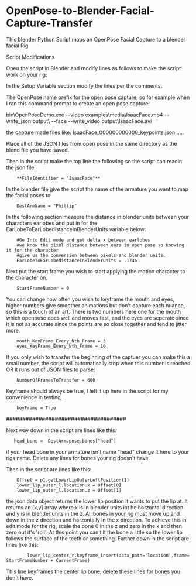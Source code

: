 # OpenPose-to-Blender-Facial-Capture-Transfer
This blender Python Script maps an OpenPose Facial Capture to a blender facial Rig

Script Modifications

Open the script in Blender and modify lines as follows to make the script work on your rig:

In the Setup Variable section modify the lines per the comments:

The OpenPose name prefix for the open pose capture, so for example when I ran this command prompt to create an open pose capture:

bin\OpenPoseDemo.exe --video examples\media\IsaacFace.mp4 --write_json output\ --face --write_video output\IsaacFace.avi

the capture made files like:
IsaacFace_000000000000_keypoints.json
.....

Place all of the JSON files from open pose in the same directory as the blend file you have saved.

Then in the script make the top line the following so the script can readin the json file:

        **FileIdentifier = "IsaacFace"**

In the blender file give the script the name of the armature you want to map the facial poses to:

        DestArmName = "Phillip"

In the following section measure the distance in blender units between your characters earlobes and put in for the EarLobeToEarLobedistanceInBlenderUnits variable below:

        #Go Into Edit mode and get delta x between earlobes
        #we know the pixel distance between ears in open pose so knowing it for the character
        #give us the conversion between pixels and blender units.
        EarLobeToEarLobedistanceInBlenderUnits = .1746

Next put the start frame you wish to start applying the motion character to the character on.

        StartFrameNumber = 0

You can change how often you wish to keyframe the mouth and eyes, higher numbers give smoother animations but don't capture each nuance, so this is a touch of an art.  There is two numbers here one for the mouth which openpose does well and moves fast, and the eyes are seperate since it is not as accurate since the points are so close together and tend to jitter more.

        mouth_KeyFrame_Every_Nth_Frame = 3
        eyes_KeyFrame_Every_Nth_Frame = 10

If you only wish to transfer the beginning of the captuer you can make this a small number, the script will automatically stop when this number is reached OR it runs out of JSON files to parse:

      
        NumberOfFramesToTransfer = 600

Keyframe should always be true, I left it up here in the script for my convenience in testing.

        keyFrame = True
  
#####################################

Next way down in the script are lines like this:

       head_bone =  DestArm.pose.bones["head"]

if your head bone in your armature isn't name "head" change it here to your rigs name.
Delete any lines for bones your rig doesn't have.

Then in the script are lines like this:

        Offset = p1.getLowerLipOuterLeftPosition(1)
        lower_lip_outer_l.location.x = Offset[0]
        lower_lip_outer_l.location.z = Offset[1]
        
the json data object returns the lower lip position it wants to put the lip at.  It returns an [x,y] array where x is in blender units int he horzontal direction and y is in blender units in the z.  All bones in your rig must move up and down in the z direction and horzontally in the x direction.  To achieve this in edit mode for the rig, scale the bone 0 in the z and zero in the x and then zero out it's 'roll'.  At this point you can tilt the bone a little so the lower lip follows the surface of the teeth or something.
Farther down in the script are lines like this:

            lower_lip_center_r.keyframe_insert(data_path='location',frame= StartFrameNumber + CurrentFrame)
This line keyframes the center lip bone, delete these lines for bones you don't have.
